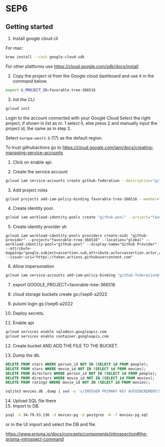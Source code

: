 # SEP6

## Getting started

1. Install google cloud cli

For mac:

```sh
brew install --cask google-cloud-sdk
```

For other platforms use <https://cloud.google.com/sdk/docs/install>

2. Copy the project id from the Google cloud dashboard and use it in the command below.

```sh
export G_PROJECT_ID=favorable-tree-366516
```

3. Init the CLI

```sh
gcloud init
```

Login to the account connected with your Google Cloud
Select the right project, if shown in list as nr. 1 select it, else press 2 and manually input the project id, the same as in step 2.

Select `europe-west1-b` (17) as the default region.

To trust githubactions go to https://cloud.google.com/iam/docs/creating-managing-service-accounts

1. Click on enable api.

2. Create the service account

```sh
gcloud iam service-accounts create github-federation --description="github actions service account" --display-name="github-oidc-provider"
```

3. Add project roles

```sh
gcloud projects add-iam-policy-binding favorable-tree-366516 --member="serviceAccount:github-federation@favorable-tree-366516.iam.gserviceaccount.com" --role="roles/owner"
```

4. Create identity pool.

```sh
gcloud iam workload-identity-pools create "github-pool" --project="favorable-tree-366516" --location="global" --display-name="Github pool"
```

5. Create identity provider
sh
```
gcloud iam workload-identity-pools providers create-oidc "github-provider" --project="favorable-tree-366516" --location="global" --workload-identity-pool="github-pool" --display-name="Github Provider" --attribute-mapping="google.subject=assertion.sub,attribute.actor=assertion.actor,attribute.repository=assertion.repository" --issuer-uri="https://token.actions.githubusercontent.com"
```

6. Allow impersonation

```sh
gcloud iam service-accounts add-iam-policy-binding "github-federation@favorable-tree-366516.iam.gserviceaccount.com" --project="favorable-tree-366516" --role="roles/iam.workloadIdentityUser" --member="principalSet://iam.googleapis.com/projects/31676311622/locations/global/workloadIdentityPools/github-pool/attribute.repository/SEP6-A2022/SEP6"
```

7. export GOOGLE_PROJECT=favorable-tree-366516

8. cloud storage buckets create gs://sep6-a2022

9. pulumi login gs://sep6-a2022

10. Deploy secrets.

11. Enable api

```sh
gcloud services enable sqladmin.googleapis.com
gcloud services enable container.googleapis.com
```

12. Create  bucket
AND ADD THE FILE TO THE BUCKET.

13. Dump the db.

```sql
DELETE FROM stars WHERE person_id NOT IN (SELECT id FROM people);
DELETE FROM stars WHERE movie_id NOT IN (SELECT id FROM movies);
DELETE FROM directors WHERE person_id NOT IN (SELECT id FROM people);
DELETE FROM directors WHERE movie_id NOT IN (SELECT id FROM movies);
DELETE FROM ratings WHERE movie_id NOT IN (SELECT id FROM movies);
```

```sh
sqlite3 movies.db .dump | sed -e 's/INTEGER PRIMARY KEY AUTOINCREMENT/SERIAL PRIMARY KEY/g;s/PRAGMA foreign_keys=OFF;//;s/unsigned big int/BIGINT/g;s/UNSIGNED BIG INT/BIGINT/g;s/BIG INT/BIGINT/g;s/UNSIGNED INT(10)/BIGINT/g;s/BOOLEAN/SMALLINT/g;s/boolean/SMALLINT/g;s/UNSIGNED BIG INT/INTEGER/g;s/INT(3)/INT2/g;s/DATETIME/TIMESTAMP/g;s/TINYINT(1)/SMALLINT/g' > movies-pg.sql
```

14. Upload SQL file there
15. Import to DB.

```sh
psql -h 34.79.53.136 -d movies-pg -U postgres -W -f movies-pg.sql
```

or in the UI import and select the DB and file.

<https://www.prisma.io/docs/concepts/components/introspection#the-prisma-introspect-command>
